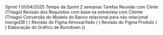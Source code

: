 Sprint 1
01/04/2025
Tempo da Sprint 2 semanas
Tarefas
Reunião com Clinte (Thiago)
Revisão dos Requisitos com base na entrevista com Cliente (Thiago)
Conversão do Modelo do Banco relacional para não relacional mongoDB ( )
Revisão do Figma Almoxarifado ( )
Revisão do Figma Produto ( )
Elaboração do Gráfico de Bunrdown ()


